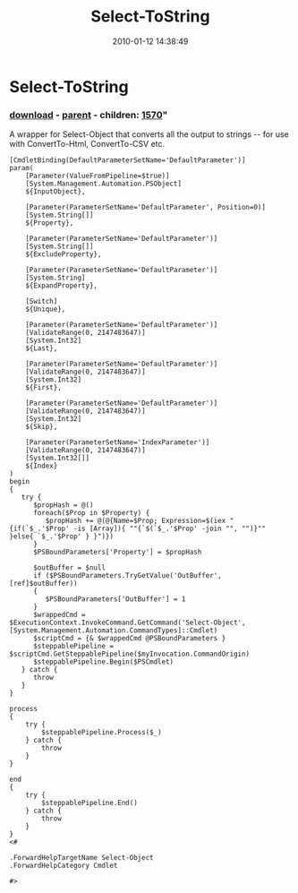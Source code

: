﻿---
pid:            1569
parent:         1567
children:       1570
poster:         Joel Bennett
title:          Select-ToString
date:           2010-01-12 14:38:49
format:         posh
---

# Select-ToString

### [download](1569.ps1) - [parent](1567.md) - children: [1570](1570.md)"

A wrapper for Select-Object that converts all the output to strings -- for use with ConvertTo-Html, ConvertTo-CSV etc.

```posh
[CmdletBinding(DefaultParameterSetName='DefaultParameter')]
param(
    [Parameter(ValueFromPipeline=$true)]
    [System.Management.Automation.PSObject]
    ${InputObject},

    [Parameter(ParameterSetName='DefaultParameter', Position=0)]
    [System.String[]]
    ${Property},

    [Parameter(ParameterSetName='DefaultParameter')]
    [System.String[]]
    ${ExcludeProperty},

    [Parameter(ParameterSetName='DefaultParameter')]
    [System.String]
    ${ExpandProperty},

    [Switch]
    ${Unique},

    [Parameter(ParameterSetName='DefaultParameter')]
    [ValidateRange(0, 2147483647)]
    [System.Int32]
    ${Last},

    [Parameter(ParameterSetName='DefaultParameter')]
    [ValidateRange(0, 2147483647)]
    [System.Int32]
    ${First},

    [Parameter(ParameterSetName='DefaultParameter')]
    [ValidateRange(0, 2147483647)]
    [System.Int32]
    ${Skip},

    [Parameter(ParameterSetName='IndexParameter')]
    [ValidateRange(0, 2147483647)]
    [System.Int32[]]
    ${Index}
)
begin
{
   try {
      $propHash = @()
      foreach($Prop in $Property) {
         $propHash += @(@{Name=$Prop; Expression=$(iex "{if(`$_.'$Prop' -is [Array]){ ""{`$(`$_.'$Prop' -join "", "")}"" }else{ `$_.'$Prop' } }")})
      }
      $PSBoundParameters['Property'] = $propHash
     
      $outBuffer = $null
      if ($PSBoundParameters.TryGetValue('OutBuffer', [ref]$outBuffer))
      {
         $PSBoundParameters['OutBuffer'] = 1
      }
      $wrappedCmd = $ExecutionContext.InvokeCommand.GetCommand('Select-Object', [System.Management.Automation.CommandTypes]::Cmdlet)
      $scriptCmd = {& $wrappedCmd @PSBoundParameters }
      $steppablePipeline = $scriptCmd.GetSteppablePipeline($myInvocation.CommandOrigin)
      $steppablePipeline.Begin($PSCmdlet)
   } catch {
      throw
   }
}

process
{
    try {
        $steppablePipeline.Process($_)
    } catch {
        throw
    }
}

end
{
    try {
        $steppablePipeline.End()
    } catch {
        throw
    }
}
<#

.ForwardHelpTargetName Select-Object
.ForwardHelpCategory Cmdlet

#>


```
